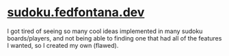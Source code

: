 # [sudoku.fedfontana.dev](sudoku.fedfontana.dev)

I got tired of seeing so many cool ideas implemented in many sudoku boards/players, and not being able to finding one that
had all of the features I wanted, so I created my own (flawed).
